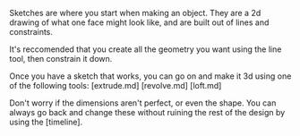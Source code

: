 Sketches are where you start when making an object.
They are a 2d drawing of what one face might look like, and are built out of lines and constraints.

It's reccomended  that you create all the geometry you want using the line tool, then constrain it down.

Once you have a sketch that works, you can go on and make it 3d using one of the following tools:
[extrude.md]
[revolve.md]
[loft.md]

Don't worry if the dimensions aren't perfect, or even the shape. You can always go back and change these
without ruining the rest of the design by using the [timeline].